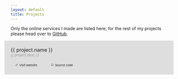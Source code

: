 ```yaml
---
layout: default
title: Projects
---
```


Only the online services I made are listed here, for the rest of my projects please head over to [GitHub](https://github.com/egoist).

<div class="projects">
  <div class="project" v-for="project in projects" :key="project.name">
    <div class="project-name">{{ project.name }}</div>
    <div class="project-desc" v-if="project.desc">{{ project.desc }}</div>
    <div class="project-links">
      <a :href="project.url">
        <svg xmlns="http://www.w3.org/2000/svg" width=".8em" height=".8em" viewBox="0 0 24 24" fill="none" stroke="currentColor" stroke-width="2" stroke-linecap="round" stroke-linejoin="round" class="feather feather-link"><path d="M10 13a5 5 0 0 0 7.54.54l3-3a5 5 0 0 0-7.07-7.07l-1.72 1.71"></path><path d="M14 11a5 5 0 0 0-7.54-.54l-3 3a5 5 0 0 0 7.07 7.07l1.71-1.71"></path></svg> Visit website</a>
      <a :href="`https://github.com/${project.repo}`">
        <svg xmlns="http://www.w3.org/2000/svg" width=".8em" height=".8em" viewBox="0 0 24 24" fill="none" stroke="currentColor" stroke-width="2" stroke-linecap="round" stroke-linejoin="round" class="feather feather-github"><path d="M9 19c-5 1.5-5-2.5-7-3m14 6v-3.87a3.37 3.37 0 0 0-.94-2.61c3.14-.35 6.44-1.54 6.44-7A5.44 5.44 0 0 0 20 4.77 5.07 5.07 0 0 0 19.91 1S18.73.65 16 2.48a13.38 13.38 0 0 0-7 0C6.27.65 5.09 1 5.09 1A5.07 5.07 0 0 0 5 4.77a5.44 5.44 0 0 0-1.5 3.78c0 5.42 3.3 6.61 6.44 7A3.37 3.37 0 0 0 9 18.13V22"></path></svg> Source code</a>
    </div>
  </div>
</div>

<script>
import projects from './projects.yml'

export default {
  data() {
    return {
      projects
    }
  }
}
</script>

<style scoped>
.projects {
  margin-left: -20px;
  width: calc(100% + 40px);
  border-bottom: 1px solid var(--border-color);
}

.project {
  background: rgba(0, 0, 0, 0.12);
  padding: 20px;
  border-top: 1px solid var(--border-color);
}

.project-name {
  font-size: 1rem;
}

.project-desc {
  font-size: .7rem;
  font-style: italic;
  color: #969696;
}

.project-links {
  display: flex;
  margin-top: 15px;
  font-size: .6rem;
}

.project-links a {
  border: 1px solid var(--border-color);
  text-decoration: none;
  padding: 5px 15px;
  display: flex;
  align-items: center;
  border-radius: 3px;

  &:hover {
    background: #131313;
  }

  & svg {
    margin-right: 5px;
  }

  &:not(:last-child) {
    margin-right: 15px;
  }
}
</style>
